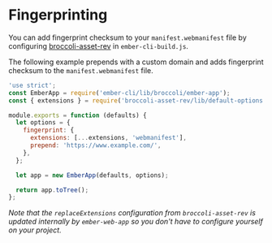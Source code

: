 # Fingerprinting

You can add fingerprint checksum to your `manifest.webmanifest` file by configuring [broccoli-asset-rev](https://github.com/rickharrison/broccoli-asset-rev) in `ember-cli-build.js`.

The following example prepends with a custom domain and adds fingerprint checksum to the `manifest.webmanifest` file.

```javascript
'use strict';
const EmberApp = require('ember-cli/lib/broccoli/ember-app');
const { extensions } = require('broccoli-asset-rev/lib/default-options');

module.exports = function (defaults) {
  let options = {
    fingerprint: {
      extensions: [...extensions, 'webmanifest'],
      prepend: 'https://www.example.com/',
    },
  };

  let app = new EmberApp(defaults, options);

  return app.toTree();
};
```

_Note that the `replaceExtensions` configuration from `broccoli-asset-rev` is updated internally by `ember-web-app` so you don't have to configure yourself on your project._
